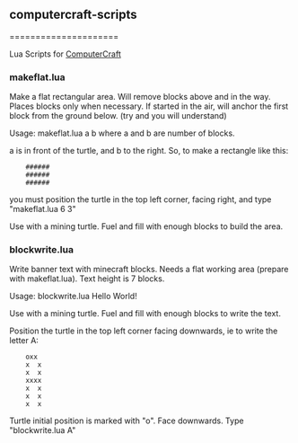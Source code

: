 ## computercraft-scripts
=====================

Lua Scripts for [ComputerCraft](http://www.computercraft.info)

### makeflat.lua

Make a flat rectangular area. Will remove blocks above and in the way. Places blocks only when necessary. If started in the air, will anchor the first block from the ground below. (try and you will understand)

Usage: makeflat.lua a b
where a and b are number of blocks.

a is in front of the turtle, and b to the right. So, to make a rectangle like this:

		######
		######
		######

you must position the turtle in the top left corner, facing right, and type "makeflat.lua 6 3"

Use with a mining turtle. Fuel and fill with enough blocks to build the area.

### blockwrite.lua

Write banner text with minecraft blocks. Needs a flat working area (prepare with makeflat.lua). Text height is 7 blocks.

Usage: blockwrite.lua Hello World!

Use with a mining turtle. Fuel and fill with enough blocks to write the text.

Position the turtle in the top left corner facing downwards, ie to write the letter A:

		oxx
		x  x
		x  x
		xxxx
		x  x
		x  x
		x  x

Turtle initial position is marked with "o". Face downwards. Type "blockwrite.lua A"

